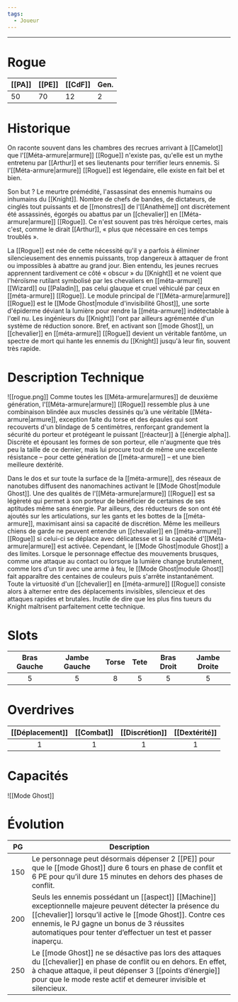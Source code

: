 ```yaml
---
tags:
  - Joueur
---
```


___
# Rogue

| [[PA]] | [[PE]] | [[CdF]] | Gen. |
| ------ | ------ | ------- | ---- |
| 50     | 70     | 12      | 2    |
# Historique

On raconte souvent dans les chambres des recrues arrivant à [[Camelot]] que l'[[Méta-armure|armure]] [[Rogue]] n'existe pas, qu'elle est un mythe entretenu par [[Arthur]] et ses lieutenants pour terrifier leurs ennemis. Si l'[[Méta-armure|armure]] [[Rogue]] est légendaire, elle existe en fait bel et bien.

Son but ? Le meurtre prémédité, l'assassinat des ennemis humains ou inhumains du [[Knight]]. Nombre de chefs de bandes, de dictateurs, de cinglés tout puissants et de [[monstres]] de l'[[Anathème]] ont discrètement été assassinés, égorgés ou abattus par un [[chevalier]] en [[Méta-armure|armure]] [[Rogue]]. Ce n'est souvent pas très héroïque certes, mais c'est, comme le dirait [[Arthur]], « plus que nécessaire en ces temps troublés ».

La [[Rogue]] est née de cette nécessité qu'il y a parfois à éliminer silencieusement des ennemis puissants, trop dangereux à attaquer de front ou impossibles à abattre au grand jour. Bien entendu, les jeunes recrues apprennent tardivement ce côté « obscur » du [[Knight]] et ne voient que l'héroïsme rutilant symbolisé par les chevaliers en [[méta-armure]] [[Wizard]] ou [[Paladin]], pas celui glauque et cruel véhiculé par ceux en [[méta-armure]] [[Rogue]]. Le module principal de l'[[Méta-armure|armure]] [[Rogue]] est le [[Mode Ghost|module d'invisibilité Ghost]], une sorte d'épiderme déviant la lumière pour rendre la [[méta-armure]] indétectable à l'œil nu. Les ingénieurs du [[Knight]] l'ont par ailleurs agrémentée d'un système de réduction sonore. Bref, en activant son [[mode Ghost]], un [[chevalier]] en [[méta-armure]] [[Rogue]] devient un véritable fantôme, un spectre de mort qui hante les ennemis du [[Knight]] jusqu'à leur fin, souvent très rapide.

# Description Technique
![[rogue.png]]
Comme toutes les [[Méta-armure|armures]] de deuxième génération, l'[[Méta-armure|armure]] [[Rogue]] ressemble plus à une combinaison blindée aux muscles dessinés qu'à une véritable [[Méta-armure|armure]], exception faite du torse et des épaules qui sont recouverts d'un blindage de 5 centimètres, renforçant grandement la sécurité du porteur et protégeant le puissant [[réacteur]] à [[énergie alpha]]. Discrète et épousant les formes de son porteur, elle n'augmente que très peu la taille de ce dernier, mais lui procure tout de même une excellente résistance – pour cette génération de [[méta-armure]] – et une bien meilleure dextérité.

Dans le dos et sur toute la surface de la [[méta-armure]], des réseaux de nanotubes diffusent des nanomachines activant le [[Mode Ghost|module Ghost]]. Une des qualités de l'[[Méta-armure|armure]] [[Rogue]] est sa légèreté qui permet à son porteur de bénéficier de certaines de ses aptitudes même sans énergie. Par ailleurs, des réducteurs de son ont été ajoutés sur les articulations, sur les gants et les bottes de la [[méta-armure]], maximisant ainsi sa capacité de discrétion. Même les meilleurs chiens de garde ne peuvent entendre un [[chevalier]] en [[méta-armure]] [[Rogue]] si celui-ci se déplace avec délicatesse et si la capacité d'[[Méta-armure|armure]] est activée. Cependant, le [[Mode Ghost|module Ghost]] a des limites. Lorsque le personnage effectue des mouvements brusques, comme une attaque au contact ou lorsque la lumière change brutalement, comme lors d'un tir avec une arme à feu, le [[Mode Ghost|module Ghost]] fait apparaître des centaines de couleurs puis s'arrête instantanément. Toute la virtuosité d'un [[chevalier]] en [[méta-armure]] [[Rogue]] consiste alors à alterner entre des déplacements invisibles, silencieux et des attaques rapides et brutales. Inutile de dire que les plus fins tueurs du Knight maîtrisent parfaitement cette technique.

# Slots

| Bras Gauche | Jambe Gauche | Torse | Tete | Bras Droit | Jambe Droite |
| :---------: | :----------: | :---: | :--: | :--------: | :----------: |
|      5      |      5       |   8   |  5   |     5      |      5       |
# Overdrives

| [[Déplacement]] | [[Combat]] | [[Discrétion]] | [[Dextérité]] |
| :-------------: | :--------: | :------------: | :-----------: |
|        1        |     1      |       1        |       1       |
# Capacités

![[Mode Ghost]]

# Évolution

| PG  | Description                                                                                                                                                                                                                                                                             |
| :-: | --------------------------------------------------------------------------------------------------------------------------------------------------------------------------------------------------------------------------------------------------------------------------------------- |
| 150 | Le personnage peut désormais dépenser 2 [[PE]] pour que le [[mode Ghost]] dure 6 tours en phase de conflit et 6 PE pour qu’il dure 15 minutes en dehors des phases de conflit.                                                                                                          |
| 200 | Seuls les ennemis possédant un [[aspect]] [[Machine]] exceptionnelle majeure peuvent détecter la présence du [[chevalier]] lorsqu’il active le [[mode Ghost]]. Contre ces ennemis, le PJ gagne un bonus de 3 réussites automatiques pour tenter d’effectuer un test et passer inaperçu. |
| 250 | Le [[mode Ghost]] ne se désactive pas lors des attaques du [[chevalier]] en phase de conflit ou en dehors. En effet, à chaque attaque, il peut dépenser 3 [[points d’énergie]] pour que le mode reste actif et demeurer invisible et silencieux.                                        |
